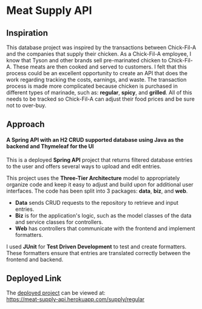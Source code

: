 # Meat Supply API

## Inspiration

This database project was inspired by the transactions between Chick-Fil-A and the companies that supply their chicken. As a Chick-Fil-A employee, I know that Tyson and other brands sell pre-marinated chicken to Chick-Fil-A. These meats are then cooked and served to customers. I felt that this process could be an excellent opportunity to create an API that does the work regarding tracking the costs, earnings, and waste. The transaction process is made more complicated because chicken is purchased in different types of marinade, such as: **regular**, **spicy**, and **grilled**. All of this needs to be tracked so Chick-Fil-A can adjust their food prices and be sure not to over-buy.


## Approach

#### A Spring API with an H2 CRUD supported database using Java as the backend and Thymeleaf for the UI

This is a deployed **Spring API** project that returns filtered database entries to the user and offers several ways to upload and edit entries.

This project uses the **Three-Tier Architecture** model to appropriately organize code and keep it easy to adjust and build upon for additional user interfaces. The code has been split into 3 packages: **data**, **biz**, and **web**.

+ **Data** sends CRUD requests to the repository to retrieve and input entries.
+ **Biz** is for the application's logic, such as the model classes of the data and service classes for controllers.
+ **Web** has controllers that communicate with the frontend and implement formatters.

I used **JUnit** for **Test Driven Development** to test and create formatters. These formatters ensure that entries are translated correctly between the frontend and backend.


## Deployed Link

The [deployed project](https://meat-supply-api.herokuapp.com/supply/regular) can be viewed at:<br />
https://meat-supply-api.herokuapp.com/supply/regular
